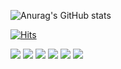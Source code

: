 

![Anurag's GitHub stats](https://github-readme-stats.vercel.app/api?username=minzzn&show_icons=true&theme=blue-green)

[![Hits](https://hits.seeyoufarm.com/api/count/incr/badge.svg?url=https%3A%2F%2Fgithub.com%2Fminzzn&count_bg=%2383FF8E&title_bg=%233B333C&icon=codeigniter.svg&icon_color=%2374E87F&title=hits&edge_flat=false)](https://hits.seeyoufarm.com)


<img src="https://img.shields.io/badge/HTML-#E34F26?style=for-the-badge&logo=HTML&logoColor=black">
<img src="https://img.shields.io/badge/CSS-#1572B6?style=for-the-badge&logo=CSS&logoColor=black">
<img src="https://img.shields.io/badge/javascript-#F7DF1E?style=for-the-badge&logo=javascript&logoColor=black">
<img src="https://img.shields.io/badge/typescript-#3178C6?style=for-the-badge&logo=typescript&logoColor=black">
<img src="https://img.shields.io/badge/react-#61DAFB?style=for-the-badge&logo=react&logoColor=black">
<img src="https://img.shields.io/badge/styledcomponents-#DB7093?style=for-the-badge&logo=styledcomponents&logoColor=black">
